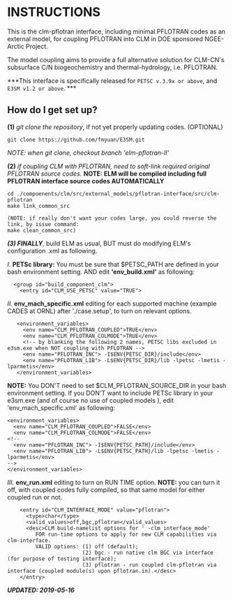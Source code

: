 # INSTRUCTIONS #

This is the clm-pflotran interface, including minimal PFLOTRAN codes as an external model, for coupling PFLOTRAN into CLM in DOE sponsored NGEE-Arctic Project. 

The model coupling aims to provide a full alternative solution for CLM-CN's subsurface C/N biogeochemistry and thermal-hydrology, i.e. PFLOTRAN.

***This interface is specifically released for ```PETSC v.3.9x or above```, and ```E3SM v1.2 or above```. ***


## How do I get set up? ##

**(1)** *git clone the repository*, if not yet properly updating codes. (OPTIONAL)
```
git clone https://github.com/fmyuan/E3SM.git
```

*NOTE: when git clone, checkout branch 'elm-pflotran-II'*


**(2)** *if coupling CLM with PFLOTRAN, need to soft-link required original PFLOTRAN source codes.* **NOTE: ELM will be compiled including full PFLOTRAN interface source codes AUTOMATICALLY**
```
cd ./compoenents/clm/src/external_models/pflotran-interface/src/clm-pflotran
make link_common_src

(NOTE: if really don't want your codes large, you could reverse the link, by issue command:
make clean_common_src)
```

***(3) FINALLY***, build ELM as usual, BUT must do modifying ELM's configuration .xml as following.

*I.* **PETSc library:** You must be sure that $PETSC_PATH are defined in your bash environment setting. AND edit **'env_build.xml'** as following:
```
  <group id="build_component_clm">
    <entry id="CLM_USE_PETSC" value="TRUE">
```

*II.* **env_mach_specific.xml** editing for each supported machine (example CADES at ORNL) after './case.setup', to turn on relevant options.

```
   <environment_variables>
     <env name="CLM_PFLOTRAN_COUPLED">TRUE</env>
     <env name="CLM_PFLOTRAN_COLMODE">TRUE</env>
     <!-- by blanking the following 2 names, PETSC libs excluded in e3sm.exe when NOT coupling with PFLOTRAN -->
     <env name="PFLOTRAN_INC"> -I$ENV{PETSC_DIR}/include</env>
     <env name="PFLOTRAN_LIB"> -L$ENV{PETSC_DIR}/lib -lpetsc -lmetis -lparmetis</env>
   </environment_variables>

```
**NOTE:** You DON'T need to set $CLM_PFLOTRAN_SOURCE_DIR in your bash environment setting. If you DON'T want to include PETSc library in your e3sm.exe (and of course no use of coupled models ), edit 'env_mach_specific.xml' as following:
```
<environment_variables>
  <env name="CLM_PFLOTRAN_COUPLED">FALSE</env>
  <env name="CLM_PFLOTRAN_COLMODE">FALSE</env>
<!--
  <env name="PFLOTRAN_INC"> -I$ENV{PETSC_PATH}/include</env>
  <env name="PFLOTRAN_LIB"> -L$ENV{PETSC_PATH}/lib -lpetsc -lmetis -lparmetis</env>
-->
</environment_variables>
```

*III.* **env_run.xml** editing to turn on RUN TIME option. **NOTE:** you can turn it off, with coupled codes fully compiled, so that same model for either coupled run or not.

```
    <entry id="CLM_INTERFACE_MODE" value="pflotran">
      <type>char</type>
      <valid_values>off,bgc,pflotran</valid_values>
      <desc>CLM build-namelist options for ' -clm_interface_mode'
         FOR run-time options to apply for new CLM capabilities via clm-interface.
         VALID options: (1) off (default);
                        (2) bgc - run native clm BGC via interface (for purpose of testing interface);
                        (3) pflotran - run coupled clm-pflotran via interface (coupled module(s) upon pflotran.in).</desc>
    </entry>

```


***UPDATED: 2019-05-16***
